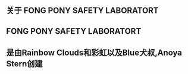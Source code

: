 关于 FONG PONY SAFETY LABORATORT
---------------------------------------------------------------------------
FONG PONY SAFETY LABORATORT 
-------------------------------------------------------------------
是由Rainbow Clouds和彩虹以及Blue犬叔,Anoya Stern创建
---------------------------------------------------------
